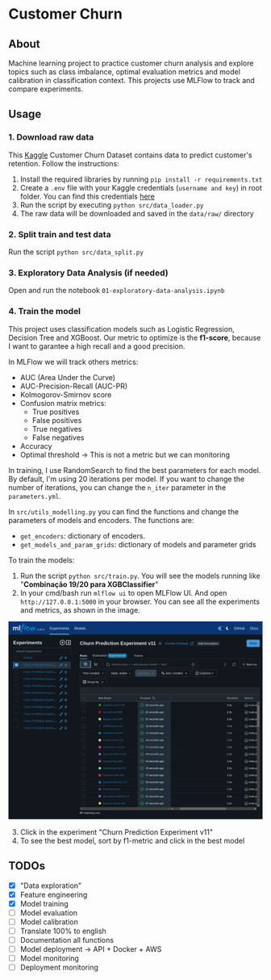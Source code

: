 # Customer Churn

## About

Machine learning project to practice customer churn analysis and explore topics such as class imbalance, optimal evaluation metrics and model calibration in classification context. This projects use MLFlow to track and compare experiments.

## Usage

### 1. Download raw data

This [Kaggle](https://www.kaggle.com/datasets/blastchar/telco-customer-churn) Customer Churn Dataset contains data to predict customer's retention. Follow the instructions:

1. Install the required libraries by running `pip install -r requirements.txt`
2. Create a `.env` file with your Kaggle credentials (`username and key`) in root folder. You can find this credentials [here](https://www.kaggle.com/docs/api#getting-started-installation-&-authentication) 
3. Run the script by executing `python src/data_loader.py`
4. The raw data will be downloaded and saved in the `data/raw/` directory

### 2. Split train and test data

Run the script `python src/data_split.py`

### 3. Exploratory Data Analysis (if needed)

Open and run the notebook `01-exploratory-data-analysis.ipynb` 

### 4. Train the model

This project uses classification models such as Logistic Regression, Decision Tree and XGBoost. Our metric to optimize is the **f1-score**, because I want to garantee a high recall and a good precision. 

In MLFlow we will track others metrics: 

- AUC (Area Under the Curve)
- AUC-Precision-Recall (AUC-PR)
- Kolmogorov-Smirnov score
- Confusion matrix metrics:
  - True positives
  - False positives
  - True negatives
  - False negatives
- Accuracy
- Optimal threshold -> This is not a metric but we can monitoring

In training, I use RandomSearch to find the best parameters for each model. By default, I'm using 20 iterations per model. If you want to change the number of iterations, you can change the `n_iter` parameter in the `parameters.yml`.

In `src/utils_modelling.py` you can find the functions and change the parameters of models and encoders. The functions are:

- `get_encoders`: dictionary of encoders. 
- `get_models_and_param_grids`: dictionary of models and parameter grids

To train the models:

1. Run the script `python src/train.py`. You will see the models running like "**Combinação 19/20 para XGBClassifier**"
2. In your cmd/bash run `mlflow ui` to open MLFlow UI. And open `http://127.0.0.1:5000` in your browser. You can see all the experiments and metrics, as shown in the image.

![alt text](images/image.png)

3. Click in the experiment "Churn Prediction Experiment v11"
4. To see the best model, sort by f1-metric and click in the best model

## TODOs

- [x] "Data exploration"
- [x] Feature engineering
- [x] Model training
- [ ] Model evaluation
- [ ] Model calibration
- [ ] Translate 100% to english
- [ ] Documentation all functions
- [ ] Model deployment -> API + Docker + AWS
- [ ] Model monitoring
- [ ] Deployment monitoring